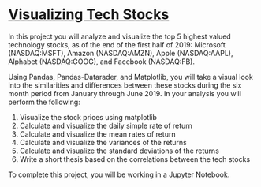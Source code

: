 # [Visualizing Tech Stocks](https://www.codecademy.com/paths/finance-python/tracks/visualizing-finance-data/modules/visualizing-tech-stocks/informationals/visualizing-tech-stocks)
In this project you will analyze and visualize the top 5 highest valued technology stocks, as of the end of the first half of 2019: Microsoft (NASDAQ:MSFT), Amazon (NASDAQ:AMZN), Apple (NASDAQ:AAPL), Alphabet (NASDAQ:GOOG), and Facebook (NASDAQ:FB).

Using Pandas, Pandas-Datarader, and Matplotlib, you will take a visual look into the similarities and differences between these stocks during the six month period from January through June 2019. In your analysis you will perform the following:
1. Visualize the stock prices using matplotlib
2. Calculate and visualize the daily simple rate of return
3. Calculate and visualize the mean rates of return
4. Calculate and visualize the variances of the returns
5. Calculate and visualize the standard deviations of the returns
6. Write a short thesis based on the correlations between the tech stocks

To complete this project, you will be working in a Jupyter Notebook.
